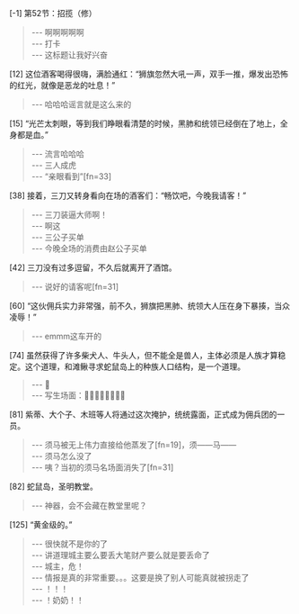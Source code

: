 
[-1] 第52节：招揽（修）
>--- 啊啊啊啊啊<br>
>--- 打卡<br>
>--- 这标题让我好兴奋<br>

[12] 这位酒客喝得很嗨，满脸通红：“狮旗忽然大吼一声，双手一推，爆发出恐怖的红光，就像是恶龙的吐息！”
>--- 哈哈哈谣言就是这么来的<br>

[15] “光芒太刺眼，等到我们睁眼看清楚的时候，黑肺和统领已经倒在了地上，全身都是血。”
>--- 流言哈哈哈<br>
>--- 三人成虎<br>
>--- “亲眼看到”[fn=33]<br>

[38] 接着，三刀又转身看向在场的酒客们：“畅饮吧，今晚我请客！”
>--- 三刀装逼大师啊！<br>
>--- 啊这<br>
>--- 三公子买单<br>
>--- 今晚全场的消费由赵公子买单<br>

[42] 三刀没有过多逗留，不久后就离开了酒馆。
>--- 说好的请客呢[fn=31]<br>

[60] “这伙佣兵实力非常强，前不久，狮旗把黑肺、统领大人压在身下暴揍，当众凌辱！”
>--- emmm这车开的<br>

[74] 虽然获得了许多柴犬人、牛头人，但不能全是兽人，主体必须是人族才算稳定。这个道理，和滩鳅寻求蛇鼠岛上的种族人口结构，是一个道理。
>--- 👻<br>
>--- 写生场面：👨‍👨‍👦‍👦🐶🐮🦁🐲<br>

[81] 紫蒂、大个子、木班等人将通过这次掩护，统统露面，正式成为佣兵团的一员。
>--- 须马被无上伟力直接给他蒸发了[fn=19]，须——马——<br>
>--- 须马怎么没了<br>
>--- 咦？当初的须马名场面消失了[fn=31]<br>

[82] 蛇鼠岛，圣明教堂。
>--- 神器，会不会藏在教堂里呢？<br>

[125] “黄金级的。”
>--- 很快就不是你的了<br>
>--- 讲道理城主要么要丢大笔财产要么就是要丢命了<br>
>--- 城主，危！<br>
>--- 情报是真的非常重要。。。这要是换了别人可能真就被拐走了<br>
>--- ！！！<br>
>--- ！奶奶！！<br>
